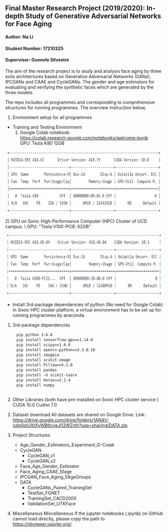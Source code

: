 ## Final Master Research Project (2019/2020): In-depth Study of Generative Adversarial Networks for Face Aging 

#### Author: Na Li
#### Student Number: 17210325
#### Supervisor: Guenole Silvestre

The aim of the research project is to study and analysis face aging by three exits architectures based on Generative Adversarial Networks (GANs), IPCGANs and CAAE and CycleGANs. The gender and age estimators for evaluating and verifying the synthetic faces which are generated by the three models.

The repo includes all programmes and corresponding to comprehensive structures for running programmes.
The overview instruction below,
1. Environment setup for all programmes
- Training and Testing Environment
  1) Google Colab notebook: https://colab.research.google.com/notebooks/welcome.ipynb \
     GPU: Tesla K80 12GB
 <p align="center">
  <img src="infor/GPU_colab.PNG" height="200",width="800">  
</p>
  2) GPU on Sonic High-Performance Computer (HPC) Cluster of UCD campus. \
     GPU: "Tesla V100-PCIE-32GB"
 <p align="center">
  <img src="infor/GPU_sonic.PNG" height="200",width="800">  
</p>

- Install 3rd-package dependencies of python (No need for Google Colab) \
  In Snoic HPC cluster platform, a virtual environment has to be set up for running programmes by anaconda.
1) 3rd-package dependencies

```
     pip python 3.6.8
     pip install tensorflow-gpu==1.14.0
     pip install scipy==1.0.0
     pip install opencv-python==3.3.0.10
     pip install imageio
     pip install scikit-image
     pip install Pillow==5.1.0
     pip install pandas
     pip install -U scikit-learn
     pip install keras==2.2.4
     pip install numpy 
 
 ```
2) Other Libraries (both have pre-installed on Sonic HPC cluster service )
   CUDA 10.0
   Cudnn 7.0
   
2. Dataset download 
All datasets are shared on Google Drive. 
Link:  https://drive.google.com/drive/folders/1AN4V-cdq0pIUXtXyWBtIcveJI12WZnlh?usp=sharing/DATA.zip

3. Project Structures 

	- Age_Gender_Estimators_Experiment_G-Colab
	- CycleGAN
	   - CycleGAN_v1
	   - CycleGAN_v2
	- Face_Age_Gender_Estimator
	- Face_Aging_CAAE_10age
	- IPCGAN_Face_Aging_5AgeGroups
	- DATA
	   - CycleGANs_Paired_TrainingSet
	   - TestSet_FGNET
	   - TrainingSet_CACD2000
	   - ValidationSet_UTKFace

4. Miscellaneous
   Miscellaneous If the jupyter notebooks (.ipynb) on GitHub cannot load directly, please copy the path to https://nbviewer.jupyter.org/.
